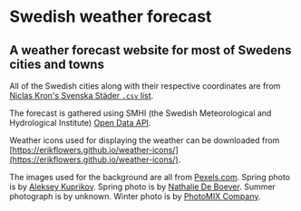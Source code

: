 # Swedish weather forecast
## A weather forecast website for most of Swedens cities and towns 

All of the Swedish cities along with their respective coordinates are from [Niclas Kron's Svenska Städer `.csv` list](https://github.com/sphrak/svenska-stader/). 

The forecast is gathered using SMHI (the Swedish Meteorological and Hydrological Institute) [Open Data API](http://opendata.smhi.se/apidocs/metfcst/geographic_area.html).

Weather icons used for displaying the weather can be downloaded from [https://erikflowers.github.io/weather-icons/](https://erikflowers.github.io/weather-icons/).

The images used for the background are all from [Pexels.com](https://www.pexels.com/). Spring photo is by [Aleksey Kuprikov](https://www.pexels.com/@aleksey-kuprikov-1883853). Spring photo is by [Nathalie De Boever](https://www.pexels.com/@nathy). Summer photograph is by unknown. Winter photo is by [PhotoMIX Company](https://www.pexels.com/@wdnet).